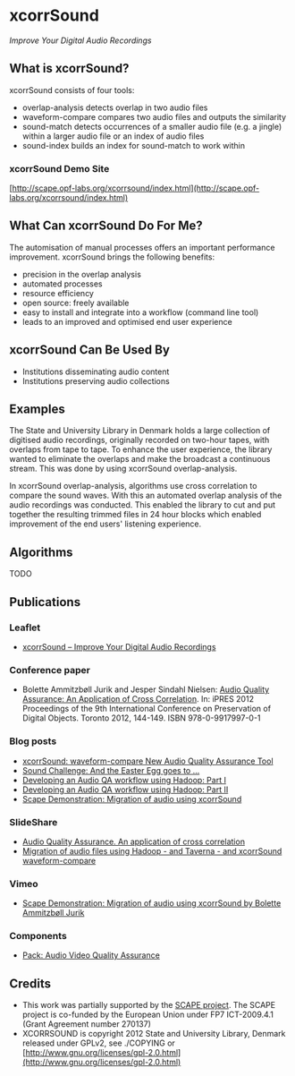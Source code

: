 xcorrSound
==========
*Improve Your Digital Audio Recordings*

What is xcorrSound?
-------------------
xcorrSound consists of four tools:

* overlap-analysis detects overlap in two audio files
* waveform-compare compares two audio files and outputs the similarity
* sound-match detects occurrences of a smaller audio file (e.g. a jingle) within a larger audio file or an index of audio files
* sound-index builds an index for sound-match to work within

### xcorrSound Demo Site

[http://scape.opf-labs.org/xcorrsound/index.html](http://scape.opf-labs.org/xcorrsound/index.html)

What Can xcorrSound Do For Me?
------------------------------
The automisation of manual processes offers an important performance improvement.
xcorrSound brings the following benefits:

* precision in the overlap analysis
* automated processes
* resource efficiency
* open source: freely available
* easy to install and integrate into a workflow (command line tool)
* leads to an improved and optimised end user experience

xcorrSound Can Be Used By
-------------------------

* Institutions disseminating audio content
* Institutions preserving audio collections

Examples
--------
The State and University Library in Denmark holds a large collection of digitised audio recordings, originally recorded
on two-hour tapes, with overlaps from tape to tape. To enhance the user experience, the library wanted to eliminate the
overlaps and make the broadcast a continuous stream. This was done by using xcorrSound overlap-analysis.

In xcorrSound overlap-analysis, algorithms use cross correlation to compare the sound waves. With this an automated overlap analysis of
the audio recordings was conducted. This enabled the library to cut and put together the resulting trimmed files in 24 hour blocks
which enabled improvement of the end users' listening experience.

Algorithms
----------
TODO

Publications
------------

### Leaflet

* [xcorrSound – Improve Your Digital Audio Recordings](www.scape-project.eu/leaflets/xcorrsound-improve-your-digital-audio-recordings)

### Conference paper

* Bolette Ammitzbøll Jurik and Jesper Sindahl Nielsen: [Audio Quality Assurance: An Application of Cross Correlation](http://www.scape-project.eu/publication/audio-quality-assurance). In: iPRES 2012 Proceedings of the 9th International Conference on Preservation of Digital Objects. Toronto 2012, 144-149. ISBN 978-0-9917997-0-1

### Blog posts

* [xcorrSound: waveform-compare New Audio Quality Assurance Tool](http://openplanetsfoundation.com/blogs/2012-07-09-xcorrsound-waveform-compare-new-audio-quality-assurance-tool)
* [Sound Challenge: And the Easter Egg goes to ...](http://openplanetsfoundation.com/blogs/2013-05-21-sound-challenge-and-easter-egg-goes)
* [Developing an Audio QA workflow using Hadoop: Part I](http://openplanetsfoundation.org/blogs/2014-01-21-developing-audio-qa-workflow-using-hadoop-part-i)
* [Developing an Audio QA workflow using Hadoop: Part II](http://openplanetsfoundation.org/blogs/2014-02-03-developing-audio-qa-workflow-using-hadoop-part-ii)
* [Scape Demonstration: Migration of audio using xcorrSound](http://openplanetsfoundation.org/blogs/2014-09-30-scape-demonstration-migration-audio-using-xcorrsound)

### SlideShare

* [Audio Quality Assurance. An application of cross correlation](http://www.slideshare.net/SCAPEproject/audio-quality-assurance-an-application-of-cross-correlation)
* [Migration of audio files using Hadoop - and Taverna - and xcorrSound waveform-compare](www.slideshare.net/SCAPEproject/scape-information-day-sb-migration-xcorr-sound)

### Vimeo

* [Scape Demonstration: Migration of audio using xcorrSound by Bolette Ammitzbøll Jurik](https://vimeo.com/107573486)

### Components

* [Pack: Audio Video Quality Assurance](http://www.myexperiment.org/packs/597.html)

Credits
-------

* This work was partially supported by the [SCAPE project](http://scape-project.eu). The SCAPE project is co-funded 
by the European Union under FP7 ICT-2009.4.1 (Grant Agreement number 270137)
* XCORRSOUND is copyright 2012 State and University Library, Denmark released under GPLv2, see ./COPYING or [http://www.gnu.org/licenses/gpl-2.0.html](http://www.gnu.org/licenses/gpl-2.0.html)
